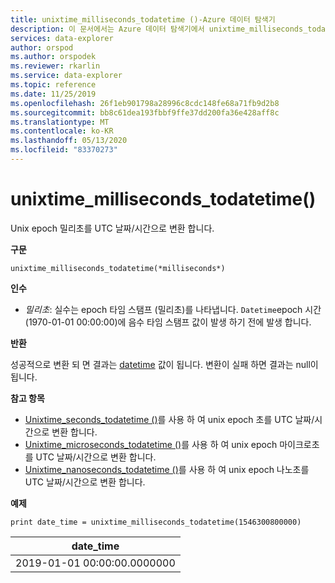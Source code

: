 ```yaml
---
title: unixtime_milliseconds_todatetime ()-Azure 데이터 탐색기
description: 이 문서에서는 Azure 데이터 탐색기에서 unixtime_milliseconds_todatetime ()에 대해 설명 합니다.
services: data-explorer
author: orspod
ms.author: orspodek
ms.reviewer: rkarlin
ms.service: data-explorer
ms.topic: reference
ms.date: 11/25/2019
ms.openlocfilehash: 26f1eb901798a28996c8cdc148fe68a71fb9d2b8
ms.sourcegitcommit: bb8c61dea193fbbf9ffe37dd200fa36e428aff8c
ms.translationtype: MT
ms.contentlocale: ko-KR
ms.lasthandoff: 05/13/2020
ms.locfileid: "83370273"
---
```

# <a name="unixtime_milliseconds_todatetime"></a>unixtime_milliseconds_todatetime()

Unix epoch 밀리초를 UTC 날짜/시간으로 변환 합니다.

**구문**

`unixtime_milliseconds_todatetime(*milliseconds*)`

**인수**

* *밀리초*: 실수는 epoch 타임 스탬프 (밀리초)를 나타냅니다. `Datetime`epoch 시간 (1970-01-01 00:00:00)에 음수 타임 스탬프 값이 발생 하기 전에 발생 합니다.

**반환**

성공적으로 변환 되 면 결과는 [datetime](./scalar-data-types/datetime.md) 값이 됩니다. 변환이 실패 하면 결과는 null이 됩니다.

**참고 항목**

* [Unixtime_seconds_todatetime ()](unixtime-seconds-todatetimefunction.md)를 사용 하 여 unix epoch 초를 UTC 날짜/시간으로 변환 합니다.
* [Unixtime_microseconds_todatetime ()](unixtime-microseconds-todatetimefunction.md)를 사용 하 여 unix epoch 마이크로초를 UTC 날짜/시간으로 변환 합니다.
* [Unixtime_nanoseconds_todatetime ()](unixtime-nanoseconds-todatetimefunction.md)를 사용 하 여 unix epoch 나노초를 UTC 날짜/시간으로 변환 합니다.

**예제**

<!-- csl: https://help.kusto.windows.net/Samples  -->
```kusto
print date_time = unixtime_milliseconds_todatetime(1546300800000)
```

|date_time|
|---|
|2019-01-01 00:00:00.0000000|
